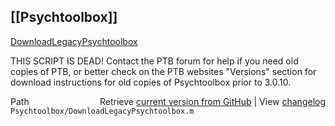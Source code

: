 ## [[Psychtoolbox]]

[DownloadLegacyPsychtoolbox](DownloadLegacyPsychtoolbox)  
  
THIS SCRIPT IS DEAD! Contact the PTB forum for help if you need old  
copies of PTB, or better check on the PTB websites "Versions" section for  
download instructions for old copies of Psychtoolbox prior to 3.0.10.  
  




<div class="code_header" style="text-align:right;">
  <span style="float:left;">Path&nbsp;&nbsp;</span> <span class="counter">Retrieve <a href=
  "https://raw.github.com/Psychtoolbox-3/Psychtoolbox-3/beta/Psychtoolbox/DownloadLegacyPsychtoolbox.m">current version from GitHub</a> | View <a href=
  "https://github.com/Psychtoolbox-3/Psychtoolbox-3/commits/beta/Psychtoolbox/DownloadLegacyPsychtoolbox.m">changelog</a></span>
</div>
<div class="code">
  <code>Psychtoolbox/DownloadLegacyPsychtoolbox.m</code>
</div>

